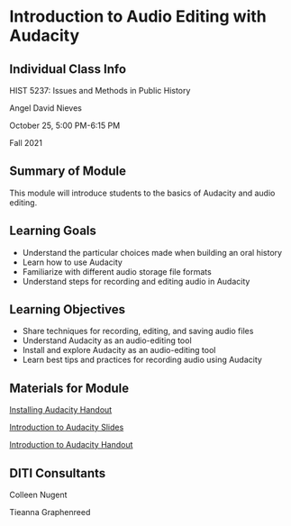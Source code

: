 <h1> Introduction to Audio Editing with Audacity </h1>

<h2> Individual Class Info </h2>

HIST 5237: Issues and Methods in Public History 

Angel David Nieves

October 25, 5:00 PM-6:15 PM

Fall 2021

<h2> Summary of Module </h2>

This module will introduce students to the basics of Audacity and audio editing.

<h2> Learning Goals </h2>

* Understand the particular choices made when building an oral history
* Learn how to use Audacity
* Familiarize with different audio storage file formats
* Understand steps for recording and editing audio in Audacity

<h2> Learning Objectives </h2>

* Share techniques for recording, editing, and saving audio files
* Understand Audacity as an audio-editing tool
* Install and explore Audacity as an audio-editing tool
* Learn best tips and practices for recording audio using Audacity

<h2> Materials for Module </h2>

[Installing Audacity Handout](https://github.com/NULabNortheastern/digitalassignmentshowcase/blob/master/podcasting/nieves-publichistory-fall2021-audacity/Handout-Install%20Audacity.pdf) 

[Introduction to Audacity Slides](https://github.com/NULabNortheastern/digitalassignmentshowcase/blob/master/podcasting/nieves-publichistory-fall2021-audacity/Audacity%20Slides.pdf) 

[Introduction to Audacity Handout](https://github.com/NULabNortheastern/digitalassignmentshowcase/blob/master/podcasting/nieves-publichistory-fall2021-audacity/Handout-Intro%20to%20Audacity.pdf) 

<h2> DITI Consultants </h2>

Colleen Nugent

Tieanna Graphenreed